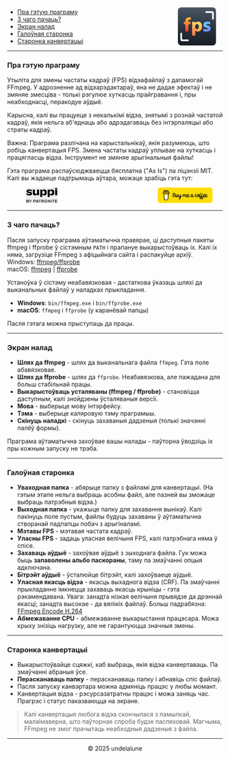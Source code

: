 <img src="logo.png" style="border-radius: 8px; float: right; margin-right:16px; margin-top:12px; height: 89px;" alt="Free FPS Logo" />

- [Пра гэтую праграму](#about-this-tool)
- [З чаго пачаць?](#how-to-start)
- [Экран налад](#settings-page)
- [Галоўная старонка](#main-page)
- [Старонка канвертацыі](#processing-page)

---

<a id="about-this-tool"></a>
### Пра гэтую праграму

Утыліта для змены частаты кадраў (FPS) відэафайлаў з дапамогай FFmpeg. У адрозненне ад відэарэдактараў, яна не дадае эфектаў і не змяняе змесціва - толькі рэгулюе хуткасць прайгравання і, пры неабходнасці, перакодуе аўдыё.

Карысна, калі вы працуеце з некалькімі відэа, знятымі з рознай частатой кадраў, якія нельга аб'яднаць або адрэдагаваць без інтэрпаляцыі або страты кадраў.

Важна:
Праграма разлічана на карыстальнікаў, якія разумеюць, што робіць канвертацыя FPS. Змена частаты кадраў уплывае на хуткасць і працягласць відэа. Інструмент не змяняе арыгінальныя файлы!

Гэта праграма распаўсюджваецца бясплатна ("As Is") па ліцэнзіі MIT.
Калі вы жадаеце падтрымаць аўтара, можаце зрабіць гэта тут:

<a href="https://buymeacoffee.com/undelalune" target="_blank" rel="noopener" title="Go to buymeacoffee.com">
<img src="bmc-logo.svg" style="float: right; margin-right:24px; height: 36px;" alt="bmc Logo" />
</a>

<a href="https://suppi.pl/undelalune" target="_blank" rel="noopener" title="Go to suppi.pl">
<img src="suppi-logo.svg" style="margin-left:44px; height: 36px;" alt="suppi Logo" />
</a>

<br>

---

<a id="how-to-start"></a>
### З чаго пачаць?

Пасля запуску праграма аўтаматычна правярае, ці даступныя пакеты ffmpeg і ffprobe ў сістэмным `PATH` і прапануе выкарыстоўваць іх.
Калі іх няма, загрузіце FFmpeg з афіцыйнага сайта і распакуйце архіў.<br>
Windows: <a href="https://www.gyan.dev/ffmpeg/builds/ffmpeg-release-essentials.zip" target="_blank" rel="noopener" title="Download ffmpeg/ffprobe archive">ffmpeg/ffprobe</a><br>
macOS: <a href="https://evermeet.cx/ffmpeg/ffmpeg-8.0.zip" target="_blank" rel="noopener" title="Download ffmpeg">ffmpeg</a> |
<a href="https://evermeet.cx/ffmpeg/ffprobe-8.0.zip" target="_blank" rel="noopener" title="Download ffprobe archive">ffprobe</a>

Устаноўка ў сістэму неабавязковая - дастаткова ўказаць шляхі да выканальных файлаў у наладках прыкладання.

- **Windows**: `bin/ffmpeg.exe` і `bin/ffprobe.exe`
- **macOS**: `ffmpeg` і `ffprobe` (у каранёвай папцы)

Пасля гэтага можна прыступаць да працы.

---

<a id="settings-page"></a>
### Экран налад

- **Шлях да ffmpeg** - шлях да выканальнага файла `ffmpeg`. Гэта поле абавязковае.
- **Шлях да ffprobe** - шлях да `ffprobe`. Неабавязкова, але пажадана для больш стабільнай працы.
- **Выкарыстоўваць усталяваны (ffmpeg / ffprobe)** - становіцца даступным, калі знойдзены ўсталяваныя версіі.
- **Мова** - выберыце мову інтэрфейсу.
- **Тэма** - выберыце каляровую тэму праграмыы.
- **Скінуць наладкі** - скінуць захаваныя дадзеныя (толькі значэнні палёў формы).

Праграма аўтаматычна захоўвае вашы налады - паўторна ўводзіць іх пры кожным запуску не трэба.

---

<a id="main-page"></a>
### Галоўная старонка

- **Уваходная папка** - абярыце папку з файламі для канвертацыі. (На гэтым этапе нельга выбраць асобны файл, але пазней вы зможаце выбраць патрэбныя відэа.)
- **Выходная папка** - укажыце папку для захавання вынікаў. Калі пакінуць поле пустым, файлы будуць захаваны ў аўтаматычна створанай падпапцы побач з арыгіналамі.
- **Мэтавы FPS** - мэтавая частата кадраў.
- **Уласны FPS** - задаць уласная велічыня FPS, калі патрэбнага няма ў спісе.
- **Захаваць аўдыё** - захоўвае аўдыё з зыходнага файла. Гук можа быць **запаволены альбо паскораны**, таму па змаўчанні опцыя адключана.
- **Бітрэйт аўдыё** - ўсталюйце бітрэйт, калі захоўваеце аўдыё.
- **Уласная якасць відэа** - якасць выхаднога відэа (CRF). Па змаўчанні прыкладанне імкнецца захаваць якасць крыніцы - гэта рэкамендавана.
  Увага: занадта нізкая велічыня прывядзе да дрэннай якасці; занадта высокае - да вялікіх файлаў. Больш падрабязна: [FFmpeg Encode H.264](https://trac.ffmpeg.org/wiki/Encode/H.264)
- **Абмежаванне CPU** - абмежаванне выкарыстання працэсара. Можа крыху знізіць нагрузку, але не гарантуюцца значныя змены.

---

<a id="processing-page"></a>
### Старонка канвертацыі

- Выкарыстоўвайце сцяжкі, каб выбраць, якія відэа канвертаваць. Па змаўчанні абраныя ўсе.
- **Перасканаваць папку** - перасканаваць папку і абнавіць спіс файлаў.
- Пасля запуску канвэртара можна адмяніць працэс у любы момант.
- Канвертацыя відэа - рэсурсазатратны працэс і можа заняць час. Прагрэс і статус паказваюцца на экране.

> Калі канвертацыя любога відэа скончылася з памылкай, малаімаверна, што паўторная спроба будзе паспяховай.
> Магчыма, FFmpeg не змог прачытаць неабходныя дадзеныя з файла.

---

<p style="text-align:center;">© 2025 undelalune</p>
